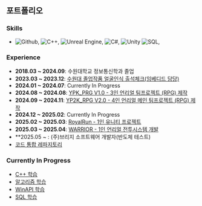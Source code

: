 ## 포트폴리오

### **Skills**
- ![Github](https://img.shields.io/badge/-Github-24292f?logo=github&logoColor=white),
  ![C++](https://img.shields.io/badge/-C%2B%2B-00599C?logo=cplusplus&logoColor=white),
  ![Unreal Engine](https://img.shields.io/badge/-Unreal%20Engine-003D60?logo=unrealengine&logoColor=white),
  ![C#](https://img.shields.io/badge/-C%23-239120?logo=csharp&logoColor=white),
  ![Unity](https://img.shields.io/badge/-Unity-100000?logo=unity&logoColor=white)
  ![SQL](https://img.shields.io/badge/-SQL-00618A?logo=sqlite&logoColor=white),


### **Experience**
- **2018.03 ~ 2024.09**: 수원대학교 정보통신학과 졸업
- **2023.03 ~ 2023.12**: [수원대 졸업작품 얼굴인식 출석체크(임베디드 담당)](https://github.com/kht9544/FaceRecongnition)
- **2024.01 ~ 2024.07**: Currently In Progress
- **2024.08 ~ 2024.08**: [YPK_PRG V1.0 - 3인 언리얼 팀프로젝트 (RPG) 제작](https://github.com/kht9544/YPK_TeamProject)
- **2024.09 ~ 2024.11**: [YP2K_RPG V2.0 - 4인 언리얼 메인 팀프로젝트 (RPG) 제작](https://github.com/kht9544/YP2K_MainProject)
- **2024.12 ~ 2025.02**: Currently In Progress
- **2025.02 ~ 2025.03**: [RoyalRun - 1인 유니티 프로젝트 ](https://github.com/kht9544/Royal_Run)
- **2025.03 ~ 2025.04**: [WARRIOR - 1인 언리얼 전투시스템 개발](https://github.com/kht9544/Warrior_Unreal)
- **2025.05 ~          : (주)브리지 소프트웨어 개발자(반도체 테스트)
- [코드 통합 레파지토리](https://github.com/kht9544/2024.5.30Unreal_kht)

### **Currently In Progress**
- [C++ 학습](https://github.com/kht9544/Cplusplus_Study)
- [알고리즘 학습](https://github.com/kht9544/Algorithm)
- [WinAPI 학습](https://github.com/kht9544/WINAPI)
- [SQL 학습](https://github.com/kht9544/DataBase)
